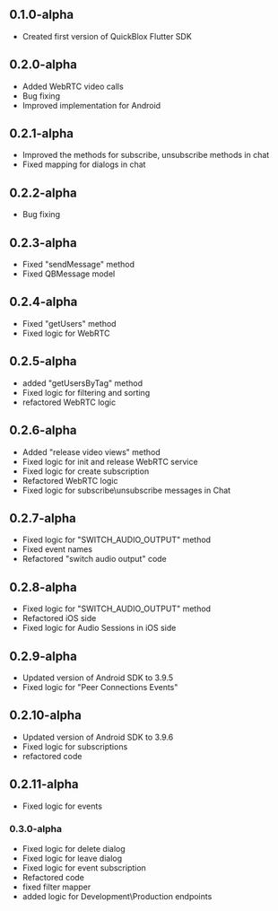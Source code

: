 ## 0.1.0-alpha

* Created first version of QuickBlox Flutter SDK

## 0.2.0-alpha

* Added WebRTC video calls
* Bug fixing
* Improved implementation for Android

## 0.2.1-alpha

* Improved the methods for subscribe, unsubscribe methods in chat
* Fixed mapping for dialogs in chat

## 0.2.2-alpha

* Bug fixing

## 0.2.3-alpha

* Fixed "sendMessage" method
* Fixed QBMessage model

## 0.2.4-alpha

* Fixed "getUsers" method
* Fixed logic for WebRTC

## 0.2.5-alpha

* added "getUsersByTag" method
* Fixed logic for filtering and sorting
* refactored WebRTC logic

## 0.2.6-alpha

* Added "release video views" method
* Fixed logic for init and release WebRTC service
* Fixed logic for create subscription
* Refactored WebRTC logic
* Fixed logic for subscribe\unsubscribe messages in Chat

## 0.2.7-alpha

* Fixed logic for "SWITCH_AUDIO_OUTPUT" method
* Fixed event names
* Refactored "switch audio output" code

## 0.2.8-alpha

* Fixed logic for "SWITCH_AUDIO_OUTPUT" method
* Refactored iOS side
* Fixed logic for Audio Sessions in iOS side

## 0.2.9-alpha

* Updated version of Android SDK to 3.9.5
* Fixed logic for "Peer Connections Events"

## 0.2.10-alpha

* Updated version of Android SDK to 3.9.6
* Fixed logic for subscriptions
* refactored code

## 0.2.11-alpha
* Fixed logic for events

### 0.3.0-alpha
* Fixed logic for delete dialog
* Fixed logic for leave dialog
* Fixed logic for event subscription
* Refactored code
* fixed filter mapper
* added logic for Development\Production endpoints
